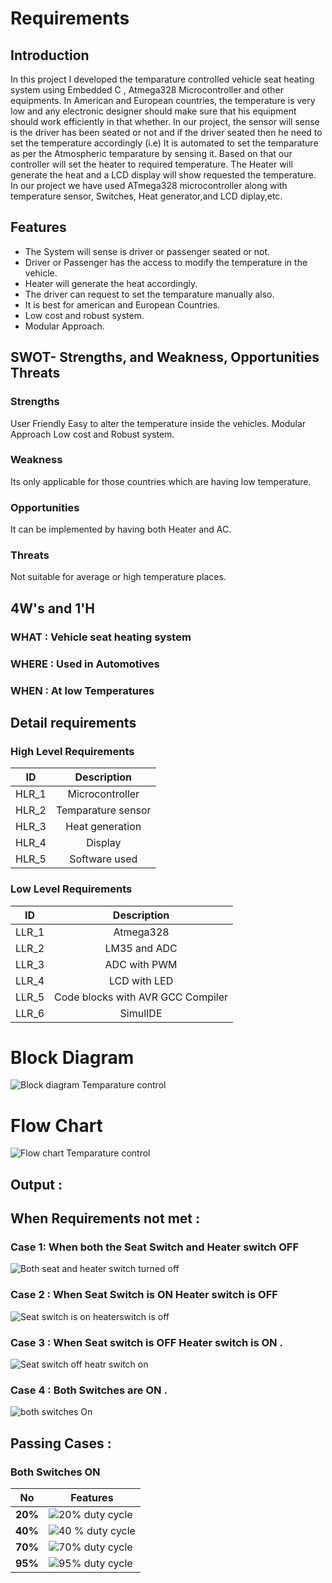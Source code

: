 # Requirements
## Introduction
In this project I developed the temparature controlled vehicle seat heating system using Embedded C , Atmega328 Microcontroller and other equipments. In American and European countries, the temperature is very low and any electronic designer should make sure that his equipment should work efficiently in that whether. In our project, the sensor will sense is the driver has been seated or not and if the driver seated then he need to set the temperature accordingly (i.e) It is automated to set the temparature as per the Atmospheric temparature by sensing it. Based on that our controller will set the heater to required temperature. The Heater will generate the heat and a LCD display will show requested the temperature. In our project we have used ATmega328 microcontroller along with temperature sensor, Switches, Heat generator,and LCD diplay,etc.

## Features
* The System will sense is driver or passenger seated or not.
* Driver or Passenger has the access to modify the temperature in the vehicle.
* Heater will generate the heat accordingly.
* The driver can request to set the temparature manually also.
* It is best for american and European Countries.
* Low cost and robust system.
* Modular Approach.
## SWOT- Strengths, and Weakness, Opportunities Threats
### Strengths
User Friendly
Easy to alter the temperature inside the vehicles.
Modular Approach
Low cost and Robust system.
### Weakness
Its only applicable for those countries which are having low temperature.
### Opportunities
It can be implemented by having both Heater and AC.
### Threats
Not suitable for average or high temperature places.
## 4W's and 1'H
### WHAT : Vehicle seat heating system
### WHERE : Used in Automotives
### WHEN : At low Temperatures
## Detail requirements
### High Level Requirements

   | ID   |      Description     | 
|----------|:-------------:|
| HLR_1 |  Microcontroller | 
| HLR_2 |  Temparature sensor  | 
| HLR_3 |  Heat generation | 
| HLR_4 |  Display  | 
| HLR_5 |  Software used |
### Low Level Requirements

   | ID   |      Description     |  
|----------|:-------------:|
| LLR_1 |  Atmega328 | 
| LLR_2 |  LM35 and ADC  | 
| LLR_3 |  ADC with PWM   | 
| LLR_4 |  LCD with LED | 
| LLR_5 |  Code blocks with AVR GCC Compiler |
| LLR_6 | SimulIDE |
# Block Diagram
![Block diagram Temparature control](https://user-images.githubusercontent.com/85438544/144353781-f402ca7b-aa63-4892-ba56-a038d47b2f38.jpg)
# Flow Chart
![Flow chart Temparature control](https://user-images.githubusercontent.com/85438544/144353805-39ae7d55-1767-4d69-be50-ac14edaf1e01.png)

## Output :
## When Requirements not met :
### Case 1: When both the Seat Switch and Heater switch OFF
![Both seat and heater switch turned off](https://user-images.githubusercontent.com/85438544/144426854-be0d2941-6b22-46df-82c8-eb42d44fc959.png)
### Case 2 : When Seat Switch is ON Heater switch is OFF
![Seat switch is on heaterswitch is off](https://user-images.githubusercontent.com/85438544/144427014-0fc27585-6f9e-4162-8cfb-d9c23b238969.png)
### Case 3 : When Seat switch is OFF Heater switch is ON .
![Seat switch off heatr switch on](https://user-images.githubusercontent.com/85438544/144427194-b4e97d12-5b04-4147-9221-b0eb3bf842b1.png)
### Case 4 : Both Switches are ON .
![both switches On](https://user-images.githubusercontent.com/85438544/144427262-b347bd54-6455-44f8-a572-faba70c7903b.png)
## Passing Cases :
### Both Switches ON
| No | Features |
| ---- | ---- |
| **20%** | ![20% duty cycle](https://user-images.githubusercontent.com/85438544/144424945-371a2914-876b-4826-98cd-352909fef523.png) |
| **40%** | ![40 % duty cycle](https://user-images.githubusercontent.com/85438544/144425003-be3f0993-a548-4d03-8303-949089c05ab7.png)|
| **70%** |![70% duty cycle](https://user-images.githubusercontent.com/85438544/144425054-26971fde-2f87-40bb-86f4-eb58b7af3c95.png)|
| **95%** | ![95% duty cycle](https://user-images.githubusercontent.com/85438544/144425071-c3f049fa-15b1-4eb4-91c7-c64af09e204f.png)|


